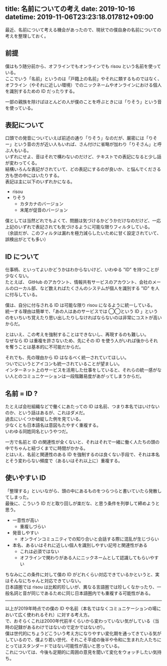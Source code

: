 title: 名前についての考え
date: 2019-10-16
datetime: 2019-11-06T23:23:18.017812+09:00
---

最近、名前について考える機会があったので、現状での僕自身の名前についての考えを整理しておく。

## 前提

僕はもう随分前から、オフラインでもオンラインでも risou という名前を使っている。  
ここでいう「名前」というのは「戸籍上の名前」やそれに類するものではなく、オフライン（やそれに近しい環境）でのニックネームやオンラインにおける個人を識別するための ID だったりする。

一部の親族を除けばほとんどの人が僕のことを呼ぶときには「りそう」という音を使っている。

## 表記について

口頭での発音についていえば前述の通り「りそう」なのだが、厳密には「りそー」という音の方が近い人もいれば、さん付けに省略が加わり「りそさん」と呼ぶ人もいる。  
いずれにせよ、音はそれで構わないのだけど、テキストでの表記になると少し話が変わってくる。  
結構いろんな表記がされていて、どの表記にするのが良いか、と悩んでくださる方も世の中にはいたりする。  
表記は主に以下のいずれかになる。

- risou
- りそう
    - カタカナのバージョン
    - 末尾が促音のバージョン

僕としては当然どれでもよくて、問題は気づけるかどうかだけなのだけど、一応上記のいずれで表記されても気づけるように可能な限りフィルタしている。  
（余談だが、このフィルタは漏れを極力減らしたいために甘く設定されていて、誤検出がとても多い）

## ID について

仕事柄、といってよいかどうかはわからないけど、いわゆる "ID" を持つことが少なくない。  
たとえば、 GitHub のアカウント、情報共有サービスのアカウント、会社のメールのローカル部、など数えればたくさんのシステムが個人を識別する "ID" を人に付与している。

僕は、自分に付与される ID は可能な限り risou になるように統一している。  
統一する理由は簡単で、「あの人はあのサービスでは ◯◯という ID 」というのをいちいち覚えたり思い出したりしなければならないのは非常にコストが高いからだ。

とはいえ、この考えを強制することはできないし、再現するのも難しい。  
なぜなら ID は重複を許さないため、先にその ID を使う人がいれば後からそれを奪うことは基本的に不可能だからだ。

それでも、先の理由から ID はなるべく統一されていてほしい。  
ついでにいうとアイコンも統一されていることが望ましい。  
インターネット上のサービスを活用した仕事をしていると、それらの統一感がない人とのコミュニケーションは一段階難易度があがってしまうからだ。

## 名前 = ID ?

たとえば会社組織などで働くにあたっての ID は名前、つまり本名ではいけないのか、という話はあるが、これはダメだ。  
過去にいくつか破綻した例を見ている。  
少なくとも日本語名は意図もたやすく重複する。  
いわゆる同姓同名というやつだ。

一方で名前と ID の関連性が全くないと、それはそれで一緒に働く人たちの頭の中でちゃんと紐づくまでに時間がかかる。  
とはいえ、名前と関連性のある ID を強制するのは良くない手段で、それは本名とそう変わらない頻度で（あるいはそれ以上に）重複する。  

## 使いやすい ID

「整理する」といいながら、頭の中にあるものをつらつらと書いていたら発散してしまった。  
最後に、こういう ID だと取り回しが楽だな、と思う条件を列挙して締めようと思う。  

- 一意性が高い
    - 重複しづらい
- 発音しやすい
    - オンラインコミュニティでの知り合いと会話する際に混乱が生じづらい
- 本名、あるいはそれに近しい個人を識別しやすい記号と関連性がある
    - これは必須ではない
    - オフラインで関わりがある人にニックネームとして認識してもらいやすい

ちなみにこの条件に対して僕の ID がどれくらい対応できているかというと、実はそんなにちゃんと対応できていない。  
日本語圏では risou は比較的珍しいが、異なる言語圏では珍しくなかったり、一般名詞と音が同じであるために同じ日本語圏内でも重複する可能性がある。

----

以上が2019年時点での僕の ID や名前（本名ではなくコミュニケーションの場において広く使われるそれ）に対する考え方。  
で、おそらくこれは2000年代前半くらいから変わっていない気がしている（当時の記録があるわけではないので定かではないが）。  
僕は世代的にちょうどこういう考え方になりやすい変化期を通ってきている気がしているので、僕より若い世代、それこそ平成の後半や令和に生まれた人たちにとってはスタンダードではない可能性が高いと思っている。  
これについては、今後も定期的に周囲の意見を聞いて変化をウォッチしたい気持ち。
